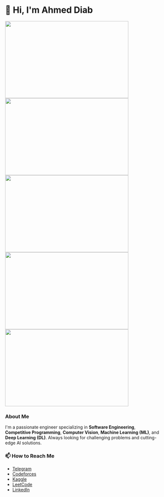 # 👋 Hi, I'm Ahmed Diab

<img src="https://images.icon-icons.com/112/PNG/512/python_18894.png" alt="" width="400" height="250">
<img src="https://upload.wikimedia.org/wikipedia/commons/thumb/1/18/ISO_C%2B%2B_Logo.svg/1822px-ISO_C%2B%2B_Logo.svg.png" alt="" width="400" height="250">
<img src="https://static.vecteezy.com/system/resources/thumbnails/027/127/463/small_2x/javascript-logo-javascript-icon-transparent-free-png.png" alt="" width="400" height="250">
<img src="https://cdn.creazilla.com/icons/3254162/opencv-icon-sm.png" alt="" width="400" height="250">
<img src="https://encrypted-tbn0.gstatic.com/images?q=tbn:ANd9GcShDphNUlsNx_rJkHodtMWI2BjGiOJZvITapw&s" alt="" width="400" height="250">

### About Me
I'm a passionate engineer specializing in **Software Engineering**, **Competitive Programming**, **Computer Vision**, **Machine Learning (ML)**, and **Deep Learning (DL)**. Always looking for challenging problems and cutting-edge AI solutions.


### 📫 How to Reach Me
- [Telegram](https://t.me/AhmedDi6b)
- [Codeforces](https://codeforces.com/profile/shhth0034)
- [Kaggle](https://www.kaggle.com/codecaoch)
- [LeetCode](https://leetcode.com/u/f9QcZm2R1P/)
- [LinkedIn](https://linkedin.com/in/eng-ahmed-diab-3b0631245)

